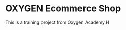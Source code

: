 # OXYGEN Ecommerce Shop 
This is a training project from Oxygen Academy.H                                                             
   
  
 
 
